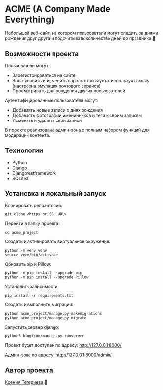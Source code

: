 # ACME (A Company Made Everything)

Небольшой веб-сайт, на котором пользователи могут следить за днями рождения друг друга и подсчитывать количество дней до праздника 🎉

## Возможности проекта

Пользователи могут:
- Зарегистрироваться на сайте
- Восстановить и изменить пароль от аккаунта, используя ссылку (настроена эмуляция почтового сервиса)
- Просматривать дни рождения других пользователей

Аутентифицированные пользователи могут:
- Добавлять новые записи о днях рождения
- Добавлять фотографии именинников и теги к своим записям
- Изменять и удалять свои записи

В проекте реализована админ-зона с полным набором функций для модерации контента.


## Технологии

- Python
- Django
- Djangorestframework
- SQLite3


## Установка и локальный запуск

Клонировать репозиторий:
```
git clone <https or SSH URL>
```

Перейти в папку проекта:
```
cd acme_project
```

Создать и активировать виртуальное окружение:
```
python -m venv venv
source venv/bin/activate
```

Обновить pip и Pillow:
```
python -m pip install --upgrade pip
python -m pip install --upgrade Pillow
```

Установить зависимости:
```
pip install -r requirements.txt
```

Создать и выполнить миграции:
```
python acme_project/manage.py makemigrations
python acme_project/manage.py migrate
```

Запустить сервер django:
```
python3 blogicum/manage.py runserver
```

Проект будет доступен по адресу: http://127.0.0.1:8000/

Админ-зона по адресу: http://127.0.0.1:8000/admin/

  
## Автор проекта
[Ксения Тетерчева](https://github.com/GreenVibesOnly/) 🌿
